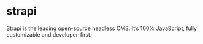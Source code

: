 strapi
======

[Strapi][1] is the leading open-source headless CMS. It’s 100% JavaScript,
fully customizable and developer-first.

[1]: https://strapi.io/
